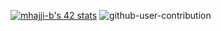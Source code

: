 <a href="https://github.com/oakoudad/badge42"><img src="https://badge.mediaplus.ma/black/mhajji-b?1337Badge=off&UM6P=off" alt="mhajji-b's 42 stats" /></a>
![github-user-contribution](https://user-images.githubusercontent.com/58959408/157782696-8bc9ca49-ca61-4ab5-8b83-49c4e76c1a8f.svg)
